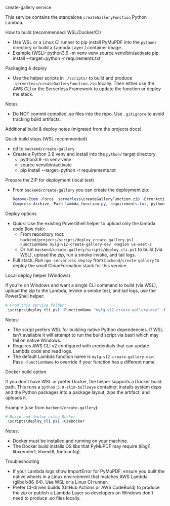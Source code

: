 create-gallery service

This service contains the standalone `createGalleryFunction` Python Lambda.

How to build (recommended: WSL/Docker/CI)

- Use WSL or a Linux CI runner to pip install PyMuPDF into the `python/` directory or build a Lambda Layer / container image.
- Example (WSL):
  python3.9 -m venv venv
  source venv/bin/activate
  pip install --target=python -r requirements.txt

Packaging & deploy
- Use the helper scripts in `./scripts/` to build and produce `.serverless/createGalleryFunction.zip` locally. Then either use the AWS CLI or the Serverless Framework to update the function or deploy the stack.

Notes
- Do NOT commit compiled .so files into the repo. Use `.gitignore` to avoid tracking build artifacts.

Additional build & deploy notes (migrated from the projects docs)

Quick build steps (WSL recommended)
- cd to `backend/create-gallery`
- Create a Python 3.9 venv and install into the `python/` target directory:
  - python3.9 -m venv venv
  - source venv/bin/activate
  - pip install --target=python -r requirements.txt

Prepare the ZIP for deployment (local test)
- From `backend/create-gallery` you can create the deployment zip:
  ```powershell
  Remove-Item -Force .serverless\createGalleryFunction.zip -ErrorAction SilentlyContinue
  Compress-Archive -Path lambda_function.py, requirements.txt, python\* -DestinationPath .serverless\createGalleryFunction.zip -Force
  ```

Deploy options
- Quick: Use the existing PowerShell helper to upload only the lambda code (low risk):
  - From repository root: `backend/projects/scripts/deploy_create_gallery.ps1 -FunctionName mylg-v12-create-gallery-dev -Region us-west-2`
  - Or run `backend/create-gallery/scripts/deploy_cli.ps1` to build (via WSL), upload the zip, run a smoke invoke, and tail logs.
- Full stack: Run `npx serverless deploy` from `backend/create-gallery` to deploy the small CloudFormation stack for this service.

Local deploy helper (Windows)

If you're on Windows and want a single CLI command to build (via WSL), upload the zip to the Lambda, invoke a smoke test, and tail logs, use the PowerShell helper:

```powershell
# From this service folder:
.\scripts\deploy_cli.ps1 -FunctionName "mylg-v12-create-gallery-dev" -Region "us-west-2"
```

Notes:
- The script prefers WSL for building native Python dependencies. If WSL isn't available it will attempt to run the build script via bash which may fail on native Windows.
- Requires AWS CLI v2 configured with credentials that can update Lambda code and read logs.
- The default Lambda function name is `mylg-v12-create-gallery-dev`. Pass `-FunctionName` to override if your function has a different name.

Docker build option

If you don't have WSL or prefer Docker, the helper supports a Docker build path. This runs a `python:3.9-slim-bullseye` container, installs system deps and the Python packages into a package layout, zips the artifact, and uploads it.

Example (use from `backend/create-gallery`):

```powershell
# Build and deploy using Docker
.\scripts\deploy_cli.ps1 -UseDocker
```

Notes:
- Docker must be installed and running on your machine.
- The Docker build installs OS libs that PyMuPDF may require (libgl1, libxrender1, libxext6, fontconfig).

Troubleshooting
- If your Lambda logs show ImportError for PyMuPDF, ensure you built the native wheels in a Linux environment that matches AWS Lambda (glibc/x86_64). Use WSL or a Linux CI runner.
- Prefer CI-driven builds (GitHub Actions or AWS CodeBuild) to produce the zip or publish a Lambda Layer so developers on Windows don't need to produce .so files locally.

